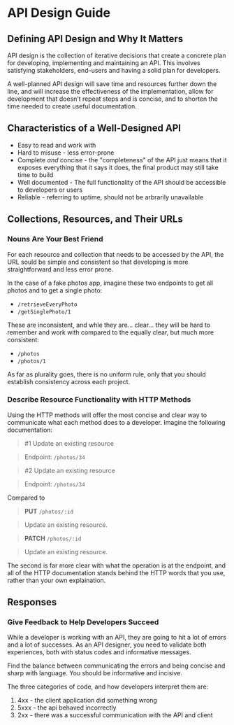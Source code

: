 # API Design Guide

## Defining API Design and Why It Matters

API design is the collection of iterative decisions that create a concrete plan for developing, implementing and maintaining an API. This involves satisfying stakeholders, end-users and having a solid plan for developers.

A well-planned API design will save time and resources further down the line, and will increase the effectiveness of the implementation, allow for development that doesn’t repeat steps and is concise, and to shorten the time needed to create useful documentation.

## Characteristics of a Well-Designed API

- Easy to read and work with
- Hard to misuse - less error-prone
- Complete *and* concise - the "completeness" of the API just means that it exposes everything that it says it does, the final product may still take time to build
- Well documented - The full functionality of the API should be accessible to developers or users
- Reliable - referring to uptime, should not be arbrarily unavailable

## Collections, Resources, and Their URLs

### Nouns Are Your Best Friend

For each resource and collection that needs to be accessed by the API, the URL sould be simple and consistent so that developing is more straightforward and less error prone.

In the case of a fake photos app, imagine these two endpoints to get all photos and to get a single photo:

- `/retrieveEveryPhoto`
- `/getSinglePhoto/1`

These are inconsistent, and whle they are… clear… they will be hard to remember and work with compared to the equally clear, but much more consistent:

- `/photos`
- `/photos/1`

As far as plurality goes, there is no uniform rule, only that you should establish consistency across each project.

### Describe Resource Functionality with HTTP Methods

Using the HTTP methods will offer the most concise and clear way to communicate what each method does to a developer. Imagine the following documentation:

> \#1 Update an existing resource

> Endpoint: `/photos/34`

> \#2 Update an existing resource

> Endpoint: `/photos/34`

Compared to

> **PUT** `/photos/:id`

> Update an existing resource.

> **PATCH** `/photos/:id`

> Update an existing resource.

The second is far more clear with what the operation is at the endpoint, and all of the HTTP documentation stands behind the HTTP words that you use, rather than your own explaination.

## Responses

### Give Feedback to Help Developers Succeed

While a developer is working with an API, they are going to hit a lot of errors and a lot of successes. As an API designer, you need to validate both experiences, both with status codes and informative messages.

Find the balance between communicating the errors and being concise and sharp with language. You should be informative and incisive.

The three categories of code, and how developers interpret them are:

1. 4xx - the client application did something wrong
2. 5xxx - the api behaved incorrectly
3. 2xx - there was a successful communication with the API and client

